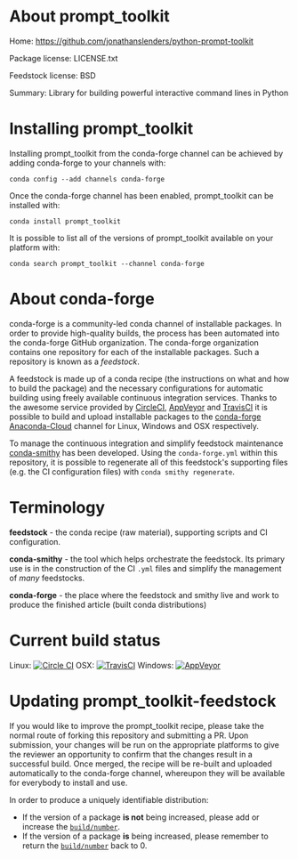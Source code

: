 About prompt_toolkit
====================

Home: https://github.com/jonathanslenders/python-prompt-toolkit

Package license: LICENSE.txt

Feedstock license: BSD

Summary: Library for building powerful interactive command lines in Python



Installing prompt_toolkit
=========================

Installing prompt_toolkit from the conda-forge channel can be achieved by adding conda-forge to your channels with:

```
conda config --add channels conda-forge
```

Once the conda-forge channel has been enabled, prompt_toolkit can be installed with:

```
conda install prompt_toolkit
```

It is possible to list all of the versions of prompt_toolkit available on your platform with:

```
conda search prompt_toolkit --channel conda-forge
```


About conda-forge
=================

conda-forge is a community-led conda channel of installable packages.
In order to provide high-quality builds, the process has been automated into the
conda-forge GitHub organization. The conda-forge organization contains one repository 
for each of the installable packages. Such a repository is known as a *feedstock*.

A feedstock is made up of a conda recipe (the instructions on what and how to build
the package) and the necessary configurations for automatic building using freely
available continuous integration services. Thanks to the awesome service provided by
[CircleCI](https://circleci.com/), [AppVeyor](http://www.appveyor.com/)
and [TravisCI](https://travis-ci.org/) it is possible to build and upload installable
packages to the [conda-forge](https://anaconda.org/conda-forge)
[Anaconda-Cloud](http://docs.anaconda.org/) channel for Linux, Windows and OSX respectively.

To manage the continuous integration and simplify feedstock maintenance
[conda-smithy](http://github.com/conda-forge/conda-smithy) has been developed.
Using the ``conda-forge.yml`` within this repository, it is possible to regenerate all of
this feedstock's supporting files (e.g. the CI configuration files) with ``conda smithy regenerate``.


Terminology
===========

**feedstock** - the conda recipe (raw material), supporting scripts and CI configuration.

**conda-smithy** - the tool which helps orchestrate the feedstock.
                   Its primary use is in the construction of the CI ``.yml`` files
                   and simplify the management of *many* feedstocks.

**conda-forge** - the place where the feedstock and smithy live and work to
                  produce the finished article (built conda distributions)

Current build status
====================
Linux: [![Circle CI](https://circleci.com/gh/conda-forge/prompt_toolkit-feedstock.svg?style=svg)](https://circleci.com/gh/conda-forge/prompt_toolkit-feedstock)
OSX: [![TravisCI](https://travis-ci.org/conda-forge/prompt_toolkit-feedstock.svg?branch=master)](https://travis-ci.org/conda-forge/prompt_toolkit-feedstock) 
Windows: [![AppVeyor](https://ci.appveyor.com/api/projects/status/github/conda-forge/prompt_toolkit-feedstock?svg=True)](https://ci.appveyor.com/project/conda-forge/prompt_toolkit-feedstock/branch/master)


Updating prompt_toolkit-feedstock
=================================

If you would like to improve the prompt_toolkit recipe, please take the normal
route of forking this repository and submitting a PR. Upon submission, your changes will
be run on the appropriate platforms to give the reviewer an opportunity to confirm that the
changes result in a successful build. Once merged, the recipe will be re-built and uploaded
automatically to the conda-forge channel, whereupon they will be available for everybody to
install and use.

In order to produce a uniquely identifiable distribution:
 * If the version of a package **is not** being increased, please add or increase
   the [``build/number``](http://conda.pydata.org/docs/building/meta-yaml.html#build-number-and-string). 
 * If the version of a package **is** being increased, please remember to return
   the [``build/number``](http://conda.pydata.org/docs/building/meta-yaml.html#build-number-and-string)
   back to 0.
